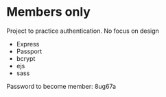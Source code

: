 # Members only
Project to practice authentication. No focus on design

- Express
- Passport
- bcrypt
- ejs
- sass


Password to become member: 8ug67a